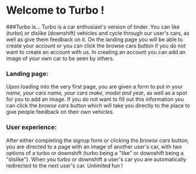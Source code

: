 # Welcome to Turbo !

###Turbo is...
Turbo is a car enthusiast's version of tinder. You can like (turbo) or dislike (downshift) vehicles and cycle through our user's cars, as well as give them feedback on it. On the landing page you will be able to create your account or you can click the browse cars button if you do not want to create an account with us. In creating an account you can add an image of your own car to be seen by others.

### Landing page:
Upon loading into the very first page, you are given a form to put in your *name, your cars name, your cars make, model and year*, as well as a spot for you to add an image. If you do not want to fill out this information you can click the *browse cars* button which will take you directly to the place to give people feedback on their own vehicles.

### User experience:
After either completing the signup form or clicking the *browse cars* button, you are directed to a page with an image of another user's car, with two options of a turbo or downshift (turbo being a "like" or downshift being a "dislike"). When you turbo or downshift a user's car you are automatically redirected to the next user's car. Unlimited fun !
